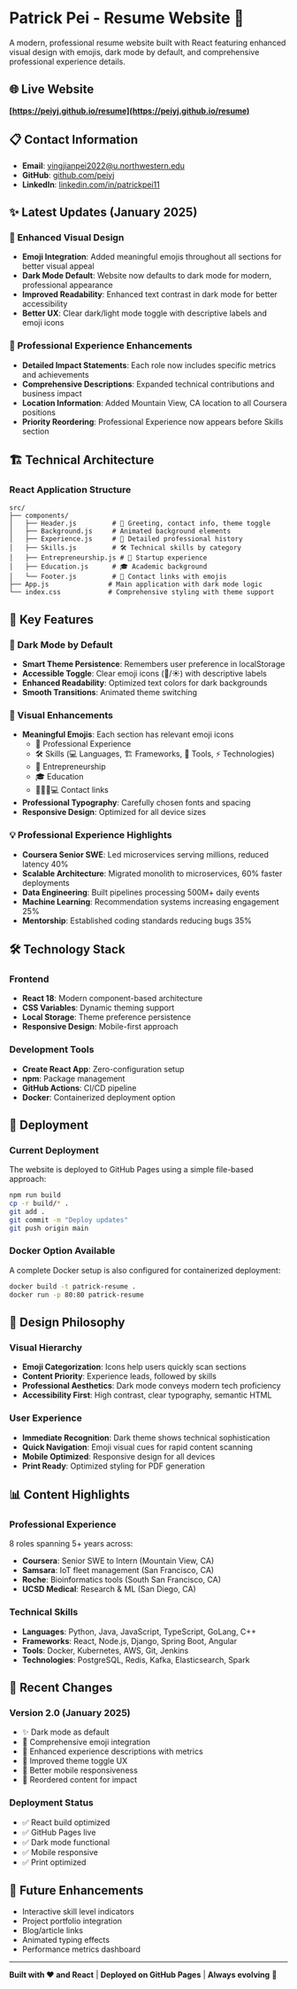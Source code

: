 # Patrick Pei - Resume Website 🚀

A modern, professional resume website built with React featuring enhanced visual design with emojis, dark mode by default, and comprehensive professional experience details.

## 🌐 Live Website
**[https://peiyj.github.io/resume](https://peiyj.github.io/resume)**

## 📋 Contact Information
- **Email**: yingjianpei2022@u.northwestern.edu  
- **GitHub**: [github.com/peiyj](https://github.com/peiyj)
- **LinkedIn**: [linkedin.com/in/patrickpei11](https://linkedin.com/in/patrickpei11)

## ✨ Latest Updates (January 2025)

### 🎨 Enhanced Visual Design
- **Emoji Integration**: Added meaningful emojis throughout all sections for better visual appeal
- **Dark Mode Default**: Website now defaults to dark mode for modern, professional appearance
- **Improved Readability**: Enhanced text contrast in dark mode for better accessibility
- **Better UX**: Clear dark/light mode toggle with descriptive labels and emoji icons

### 💼 Professional Experience Enhancements
- **Detailed Impact Statements**: Each role now includes specific metrics and achievements
- **Comprehensive Descriptions**: Expanded technical contributions and business impact
- **Location Information**: Added Mountain View, CA location to all Coursera positions
- **Priority Reordering**: Professional Experience now appears before Skills section

## 🏗️ Technical Architecture

### React Application Structure
```
src/
├── components/
│   ├── Header.js         # 👋 Greeting, contact info, theme toggle
│   ├── Background.js     # Animated background elements
│   ├── Experience.js     # 💼 Detailed professional history
│   ├── Skills.js         # 🛠️ Technical skills by category
│   ├── Entrepreneurship.js # 🚀 Startup experience
│   ├── Education.js      # 🎓 Academic background
│   └── Footer.js         # 📧 Contact links with emojis
├── App.js               # Main application with dark mode logic
└── index.css            # Comprehensive styling with theme support
```

## 🎯 Key Features

### 🌙 Dark Mode by Default
- **Smart Theme Persistence**: Remembers user preference in localStorage
- **Accessible Toggle**: Clear emoji icons (🌙/☀️) with descriptive labels
- **Enhanced Readability**: Optimized text colors for dark backgrounds
- **Smooth Transitions**: Animated theme switching

### 📱 Visual Enhancements
- **Meaningful Emojis**: Each section has relevant emoji icons
  - 💼 Professional Experience
  - 🛠️ Skills (💻 Languages, 🏗️ Frameworks, 🔧 Tools, ⚡ Technologies)
  - 🚀 Entrepreneurship
  - 🎓 Education  
  - 📧📄💼💻 Contact links
- **Professional Typography**: Carefully chosen fonts and spacing
- **Responsive Design**: Optimized for all device sizes

### 💡 Professional Experience Highlights
- **Coursera Senior SWE**: Led microservices serving millions, reduced latency 40%
- **Scalable Architecture**: Migrated monolith to microservices, 60% faster deployments
- **Data Engineering**: Built pipelines processing 500M+ daily events
- **Machine Learning**: Recommendation systems increasing engagement 25%
- **Mentorship**: Established coding standards reducing bugs 35%

## 🛠️ Technology Stack

### Frontend
- **React 18**: Modern component-based architecture
- **CSS Variables**: Dynamic theming support
- **Local Storage**: Theme preference persistence
- **Responsive Design**: Mobile-first approach

### Development Tools
- **Create React App**: Zero-configuration setup
- **npm**: Package management
- **GitHub Actions**: CI/CD pipeline
- **Docker**: Containerized deployment option

## 🚀 Deployment

### Current Deployment
The website is deployed to GitHub Pages using a simple file-based approach:

```bash
npm run build
cp -r build/* .
git add .
git commit -m "Deploy updates"
git push origin main
```

### Docker Option Available
A complete Docker setup is also configured for containerized deployment:

```bash
docker build -t patrick-resume .
docker run -p 80:80 patrick-resume
```

## 🎨 Design Philosophy

### Visual Hierarchy
- **Emoji Categorization**: Icons help users quickly scan sections
- **Content Priority**: Experience leads, followed by skills
- **Professional Aesthetics**: Dark mode conveys modern tech proficiency
- **Accessibility First**: High contrast, clear typography, semantic HTML

### User Experience
- **Immediate Recognition**: Dark theme shows technical sophistication
- **Quick Navigation**: Emoji visual cues for rapid content scanning
- **Mobile Optimized**: Responsive design for all devices
- **Print Ready**: Optimized styling for PDF generation

## 📊 Content Highlights

### Professional Experience
8 roles spanning 5+ years across:
- **Coursera**: Senior SWE to Intern (Mountain View, CA)
- **Samsara**: IoT fleet management (San Francisco, CA)  
- **Roche**: Bioinformatics tools (South San Francisco, CA)
- **UCSD Medical**: Research & ML (San Diego, CA)

### Technical Skills
- **Languages**: Python, Java, JavaScript, TypeScript, GoLang, C++
- **Frameworks**: React, Node.js, Django, Spring Boot, Angular
- **Tools**: Docker, Kubernetes, AWS, Git, Jenkins
- **Technologies**: PostgreSQL, Redis, Kafka, Elasticsearch, Spark

## 🔄 Recent Changes

### Version 2.0 (January 2025)
- ✨ Dark mode as default
- 🎨 Comprehensive emoji integration
- 💼 Enhanced experience descriptions with metrics
- 🔧 Improved theme toggle UX
- 📱 Better mobile responsiveness
- 🚀 Reordered content for impact

### Deployment Status
- ✅ React build optimized
- ✅ GitHub Pages live
- ✅ Dark mode functional
- ✅ Mobile responsive
- ✅ Print optimized

## 📝 Future Enhancements
- Interactive skill level indicators
- Project portfolio integration
- Blog/article links
- Animated typing effects
- Performance metrics dashboard

---

**Built with ❤️ and React** | **Deployed on GitHub Pages** | **Always evolving** 🚀